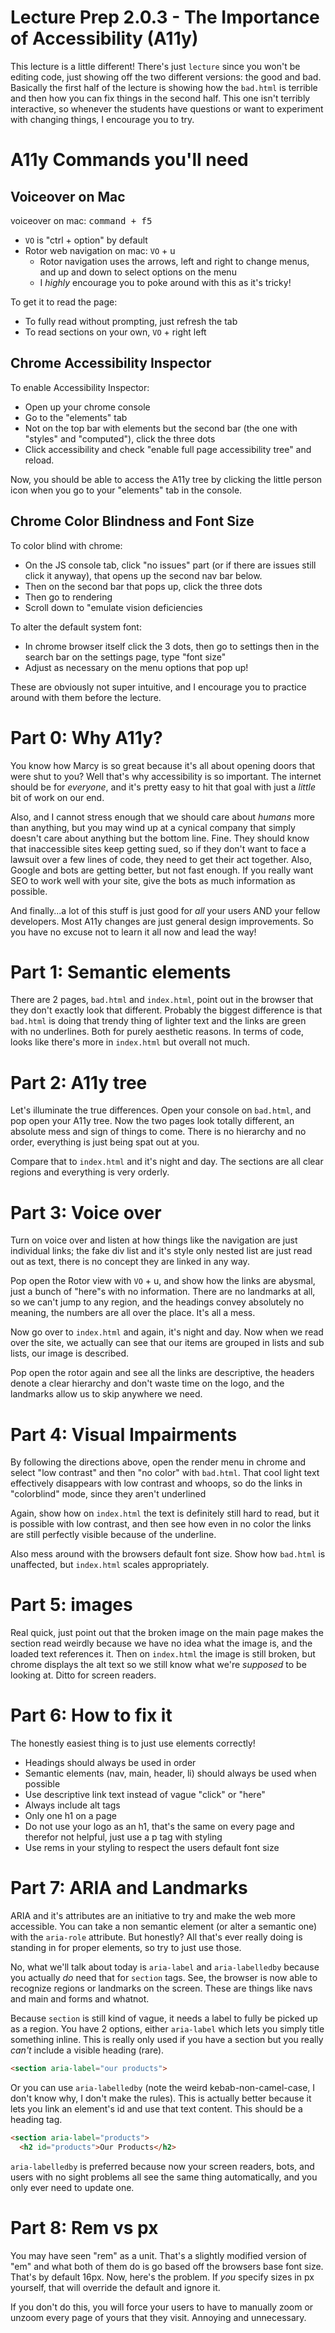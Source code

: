 # Lecture Prep 2.0.3 - The Importance of Accessibility (A11y)

This lecture is a little different! There's just `lecture` since you won't be editing code, just showing off the two different versions: the good and bad. Basically the first half of the lecture is showing how the `bad.html` is terrible and then how you can fix things in the second half. This one isn't terribly interactive, so whenever the students have questions or want to experiment with changing things, I encourage you to try.

# A11y Commands you'll need

## Voiceover on Mac
voiceover on mac: <kbd>command + f5</kbd>
- `VO` is "ctrl + option" by default
- Rotor web navigation on mac: `VO` + u
  - Rotor navigation uses the arrows, left and right to change menus, and up and down to select options on the menu
  - I *highly* encourage you to poke around with this as it's tricky!

To get it to read the page:
- To fully read without prompting, just refresh the tab
- To read sections on your own, `VO` + right left

## Chrome Accessibility Inspector
To enable Accessibility Inspector:
- Open up your chrome console
- Go to the "elements" tab
- Not on the top bar with elements but the second bar (the one with "styles" and "computed"), click the three dots
- Click accessibility and check "enable full page accessibility tree" and reload.

Now, you should be able to access the A11y tree by clicking the little person icon when you go to your "elements" tab in the console.

## Chrome Color Blindness and Font Size
To color blind with chrome:
- On the JS console tab, click "no issues" part (or if there are issues still click it anyway), that opens up the second nav bar below.
- Then on the second bar that pops up, click the three dots
- Then go to rendering
- Scroll down to "emulate vision deficiencies

To alter the default system font:
- In chrome browser itself click the 3 dots, then go to settings then in the search bar on the settings page, type "font size"
- Adjust as necessary on the menu options that pop up!


These are obviously not super intuitive, and I encourage you to practice around with them before the lecture.


# Part 0: Why A11y?
You know how Marcy is so great because it's all about opening doors that were shut to you? Well that's why accessibility is so important. The internet should be for *everyone*, and it's pretty easy to hit that goal with just a *little* bit of work on our end.

Also, and I cannot stress enough that we should care about *humans* more than anything, but you may wind up at a cynical company that simply doesn't care about anything but the bottom line. Fine. They should know that inaccessible sites keep getting sued, so if they don't want to face a lawsuit over a few lines of code, they need to get their act together. Also, Google and bots are getting better, but not fast enough. If you really want SEO to work well with your site, give the bots as much information as possible.

And finally...a lot of this stuff is just good for *all* your users AND your fellow developers. Most A11y changes are just general design improvements. So you have no excuse not to learn it all now and lead the way!

# Part 1: Semantic elements
There are 2 pages, `bad.html` and `index.html`, point out in the browser that they don't exactly look that different. Probably the biggest difference is that `bad.html` is doing that trendy thing of lighter text and the links are green with no underlines. Both for purely aesthetic reasons. In terms of code, looks like there's more in `index.html` but overall not much.

# Part 2: A11y tree
Let's illuminate the true differences. Open your console on `bad.html`, and pop open your A11y tree. Now the two pages look totally different, an absolute mess and sign of things to come. There is no hierarchy and no order, everything is just being spat out at you.

Compare that to `index.html` and it's night and day. The sections are all clear regions and everything is very orderly.

# Part 3: Voice over
Turn on voice over and listen at how things like the navigation are just individual links; the fake div list and it's style only nested list are just read out as text, there is no concept they are linked in any way.

Pop open the Rotor view with `VO` + u, and show how the links are abysmal, just a bunch of "here"s with no information. There are no landmarks at all, so we can't jump to any region, and the headings convey absolutely no meaning, the numbers are all over the place. It's all a mess.

Now go over to `index.html` and again, it's night and day. Now when we read over the site, we actually can see that our items are grouped in lists and sub lists, our image is described.

Pop open the rotor again and see all the links are descriptive, the headers denote a clear hierarchy and don't waste time on the logo, and the landmarks allow us to skip anywhere we need.

# Part 4: Visual Impairments
By following the directions above, open the render menu in chrome and select "low contrast" and then "no color" with `bad.html`. That cool light text effectively disappears with low contrast and whoops, so do the links in "colorblind" mode, since they aren't underlined

Again, show how on `index.html` the text is definitely still hard to read, but it is possible with low contrast, and then see how even in no color the links are still perfectly visible because of the underline.

Also mess around with the browsers default font size. Show how `bad.html` is unaffected, but `index.html` scales appropriately.

# Part 5: images
Real quick, just point out that the broken image on the main page makes the section read weirdly because we have no idea what the image is, and the loaded text references it. Then on `index.html` the image is still broken, but chrome displays the alt text so we still know what we're *supposed* to be looking at. Ditto for screen readers.

# Part 6: How to fix it
The honestly easiest thing is to just use elements correctly!
- Headings should always be used in order
- Semantic elements (nav, main, header, li) should always be used when possible
- Use descriptive link text instead of vague "click" or "here"
- Always include alt tags
- Only one h1 on a page
- Do not use your logo as an h1, that's the same on every page and therefor not helpful, just use a p tag with styling
- Use rems in your styling to respect the users default font size

# Part 7: ARIA and Landmarks
ARIA and it's attributes are an initiative to try and make the web more accessible. You can take a non semantic element (or alter a semantic one) with the `aria-role` attribute. But honestly? All that's ever really doing is standing in for proper elements, so try to just use those.

No, what we'll talk about today is `aria-label` and `aria-labelledby` because you actually *do* need that for `section` tags. See, the browser is now able to recognize regions or landmarks on the screen. These are things like navs and main and forms and whatnot.

Because `section` is still kind of vague, it needs a label to fully be picked up as a region. You have 2 options, either `aria-label` which lets you simply title something inline. This is really only used if you have a section but you really *can't* include a visible heading (rare).

```html
<section aria-label="our products">
```

Or you can use `aria-labelledby` (note the weird kebab-non-camel-case, I don't know why, I don't make the rules). This is actually better because it lets you link an element's id and use that text content. This should be a heading tag.

```html
<section aria-label="products">
  <h2 id="products">Our Products</h2>
```

`aria-labelledby` is preferred because now your screen readers, bots, and users with no sight problems all see the same thing automatically, and you only ever need to update one.

# Part 8: Rem vs px
You may have seen "rem" as a unit. That's a slightly modified version of "em" and what both of them do is go based off the browsers base font size. That's by default 16px. Now, here's the problem. If *you* specify sizes in px yourself, that will override the default and ignore it.

If you don't do this, you will force your users to have to manually zoom or unzoom every page of yours that they visit. Annoying and unnecessary.


